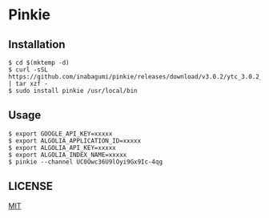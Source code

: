 # Pinkie

## Installation

```console
$ cd $(mktemp -d)
$ curl -sSL https://github.com/inabagumi/pinkie/releases/download/v3.0.2/ytc_3.0.2_Linux_x86_64.tar.gz | tar xzf -
$ sudo install pinkie /usr/local/bin
```

## Usage

```console
$ export GOOGLE_API_KEY=xxxxx
$ export ALGOLIA_APPLICATION_ID=xxxxx
$ export ALGOLIA_API_KEY=xxxxx
$ export ALGOLIA_INDEX_NAME=xxxxx
$ pinkie --channel UC0Owc36U9lOyi9Gx9Ic-4qg
```

## LICENSE

[MIT](LICENSE)

